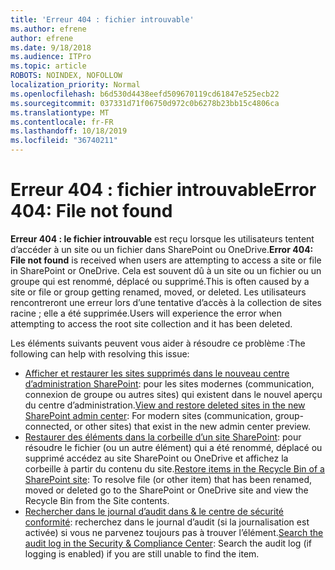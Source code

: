 ```yaml
---
title: 'Erreur 404 : fichier introuvable'
ms.author: efrene
author: efrene
ms.date: 9/18/2018
ms.audience: ITPro
ms.topic: article
ROBOTS: NOINDEX, NOFOLLOW
localization_priority: Normal
ms.openlocfilehash: b6d530d4438eefd509670119cd61847e525ecb22
ms.sourcegitcommit: 037331d71f06750d972c0b6278b23bb15c4806ca
ms.translationtype: MT
ms.contentlocale: fr-FR
ms.lasthandoff: 10/18/2019
ms.locfileid: "36740211"
---
```

# <a name="error-404-file-not-found"></a><span data-ttu-id="55c9a-102">Erreur 404 : fichier introuvable</span><span class="sxs-lookup"><span data-stu-id="55c9a-102">Error 404: File not found</span></span>

<span data-ttu-id="55c9a-103">**Erreur 404 : le fichier introuvable** est reçu lorsque les utilisateurs tentent d’accéder à un site ou un fichier dans SharePoint ou OneDrive.</span><span class="sxs-lookup"><span data-stu-id="55c9a-103">**Error 404: File not found** is received when users are attempting to access a site or file in SharePoint or OneDrive.</span></span> <span data-ttu-id="55c9a-104">Cela est souvent dû à un site ou un fichier ou un groupe qui est renommé, déplacé ou supprimé.</span><span class="sxs-lookup"><span data-stu-id="55c9a-104">This is often caused by a site or file or group getting renamed, moved, or deleted.</span></span>
<span data-ttu-id="55c9a-105">Les utilisateurs rencontreront une erreur lors d’une tentative d’accès à la collection de sites racine ; elle a été supprimée.</span><span class="sxs-lookup"><span data-stu-id="55c9a-105">Users will experience the error when attempting to access the root site collection and it has been deleted.</span></span>

<span data-ttu-id="55c9a-106">Les éléments suivants peuvent vous aider à résoudre ce problème :</span><span class="sxs-lookup"><span data-stu-id="55c9a-106">The following can help with resolving this issue:</span></span>
- <span data-ttu-id="55c9a-107">[Afficher et restaurer les sites supprimés dans le nouveau centre d’administration SharePoint](https://docs.microsoft.com/sharepoint/view-and-restore-deleted-sites-in-new-admin-center): pour les sites modernes (communication, connexion de groupe ou autres sites) qui existent dans le nouvel aperçu du centre d’administration.</span><span class="sxs-lookup"><span data-stu-id="55c9a-107">[View and restore deleted sites in the new SharePoint admin center](https://docs.microsoft.com/sharepoint/view-and-restore-deleted-sites-in-new-admin-center):  For modern sites (communication, group-connected, or other sites) that exist in the new admin center preview.</span></span>
- <span data-ttu-id="55c9a-108">[Restaurer des éléments dans la corbeille d’un site SharePoint](https://support.office.com/article/Restore-items-in-the-Recycle-Bin-of-a-SharePoint-site-6df466b6-55f2-4898-8d6e-c0dff851a0be): pour résoudre le fichier (ou un autre élément) qui a été renommé, déplacé ou supprimé accédez au site SharePoint ou OneDrive et affichez la corbeille à partir du contenu du site.</span><span class="sxs-lookup"><span data-stu-id="55c9a-108">[Restore items in the Recycle Bin of a SharePoint site](https://support.office.com/article/Restore-items-in-the-Recycle-Bin-of-a-SharePoint-site-6df466b6-55f2-4898-8d6e-c0dff851a0be):  To resolve file (or other item) that has been renamed, moved or deleted go to the SharePoint or OneDrive site and view the Recycle Bin from the Site contents.</span></span>
- <span data-ttu-id="55c9a-109">[Rechercher dans le journal d’audit dans &amp; le centre de sécurité conformité](https://docs.microsoft.com/office365/securitycompliance/search-the-audit-log-in-security-and-compliance): recherchez dans le journal d’audit (si la journalisation est activée) si vous ne parvenez toujours pas à trouver l’élément.</span><span class="sxs-lookup"><span data-stu-id="55c9a-109">[Search the audit log in the Security &amp; Compliance Center](https://docs.microsoft.com/office365/securitycompliance/search-the-audit-log-in-security-and-compliance):  Search the audit log (if logging is enabled) if you are still unable to find the item.</span></span>